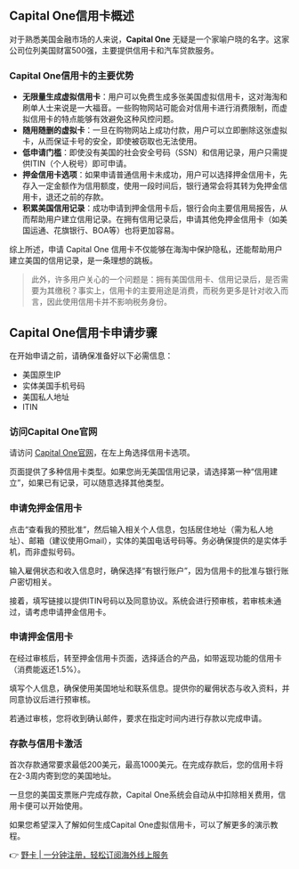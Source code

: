 ## Capital One信用卡概述

对于熟悉美国金融市场的人来说，**Capital One** 无疑是一个家喻户晓的名字。这家公司位列美国财富500强，主要提供信用卡和汽车贷款服务。

### Capital One信用卡的主要优势

- **无限量生成虚拟信用卡**：用户可以免费生成多张美国虚拟信用卡，这对海淘和刷单人士来说是一大福音。一些购物网站可能会对信用卡进行消费限制，而虚拟信用卡的特点能够有效避免这种风控问题。
- **随用随删的虚拟卡**：一旦在购物网站上成功付款，用户可以立即删除这张虚拟卡，从而保证卡号的安全，即使被窃取也无法使用。
- **低申请门槛**：即使没有美国的社会安全号码（SSN）和信用记录，用户只需提供ITIN（个人税号）即可申请。
- **押金信用卡选项**：如果申请普通信用卡未成功，用户可以选择押金信用卡，先存入一定金额作为信用额度，使用一段时间后，银行通常会将其转为免押金信用卡，退还之前的存款。
- **积累美国信用记录**：成功申请到押金信用卡后，银行会向主要信用局报告，从而帮助用户建立信用记录。在拥有信用记录后，申请其他免押金信用卡（如美国运通、花旗银行、BOA等）也将更加容易。

综上所述，申请 Capital One 信用卡不仅能够在海淘中保护隐私，还能帮助用户建立美国的信用记录，是一条理想的跳板。

> 此外，许多用户关心的一个问题是：拥有美国信用卡、信用记录后，是否需要为其缴税？事实上，信用卡的主要用途是消费，而税务更多是针对收入而言，因此使用信用卡并不影响税务身份。

## Capital One信用卡申请步骤

在开始申请之前，请确保准备好以下必需信息：

- 美国原生IP
- 实体美国手机号码
- 美国私人地址
- ITIN

### 访问Capital One官网

请访问 [Capital One官网](https://bit.ly/bewildcard)，在左上角选择信用卡选项。

页面提供了多种信用卡类型。如果您尚无美国信用记录，请选择第一种“信用建立”，如果已有记录，可以随意选择其他类型。

### 申请免押金信用卡

点击“查看我的预批准”，然后输入相关个人信息，包括居住地址（需为私人地址）、邮箱（建议使用Gmail），实体的美国电话号码等。务必确保提供的是实体手机，而非虚拟号码。

输入雇佣状态和收入信息时，确保选择“有银行账户”，因为信用卡的批准与银行账户密切相关。

接着，填写链接以提供ITIN号码以及同意协议。系统会进行预审核，若审核未通过，请考虑申请押金信用卡。

### 申请押金信用卡

在经过审核后，转至押金信用卡页面，选择适合的产品，如带返现功能的信用卡（消费能返还1.5%）。

填写个人信息，确保使用美国地址和联系信息。提供你的雇佣状态与收入资料，并同意协议后进行预审核。

若通过审核，您将收到确认邮件，要求在指定时间内进行存款以完成申请。

### 存款与信用卡激活

首次存款通常要求最低200美元，最高1000美元。在完成存款后，您的信用卡将在2-3周内寄到您的美国地址。

一旦您的美国支票账户完成存款，Capital One系统会自动从中扣除相关费用，信用卡便可以开始使用。

如果您希望深入了解如何生成Capital One虚拟信用卡，可以了解更多的演示教程。

👉 [野卡 | 一分钟注册，轻松订阅海外线上服务](https://bit.ly/bewildcard)